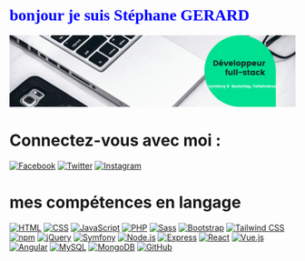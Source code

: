 
# <span style="color:blue; font-family:verdana;">bonjour je suis Stéphane GERARD</span>

<img src="https://github.com/Gerard41330/Stephane-GERARD/blob/main/Developpeur-full-stack.png">

# Connectez-vous avec moi :
<a href="[lien_vers_votre_page_facebook](https://www.facebook.com/stephanegerard27130/)" target="_blank"><img src="[lien_vers_icone_facebook.png](https://github.com/Gerard41330/Stephane-GERARD/blob/main/facebook.png)" alt="Facebook"></a>
<a href="lien_vers_votre_compte_twitter" target="_blank"><img src="lien_vers_icone_twitter.png" alt="Twitter"></a>
<a href="lien_vers_votre_compte_instagram" target="_blank"><img src="lien_vers_icone_instagram.png" alt="Instagram"></a>

#  mes compétences en langage

[![HTML](https://img.shields.io/badge/HTML-5-orange?logo=html5&style=flat-square)](https://www.w3.org/html/)
[![CSS](https://img.shields.io/badge/CSS-3-blue?logo=css3&style=flat-square)](https://www.w3.org/Style/CSS/Overview.en.html)
[![JavaScript](https://img.shields.io/badge/JavaScript-ES6-yellow?logo=javascript&style=flat-square)](https://developer.mozilla.org/en-US/docs/Web/JavaScript)
[![PHP](https://img.shields.io/badge/PHP-8.2%2B-blueviolet?logo=php&style=flat-square)](https://www.php.net/)
[![Sass](https://img.shields.io/badge/Sass-Latest-pink?logo=sass&style=flat-square)](https://sass-lang.com/)
[![Bootstrap](https://img.shields.io/badge/Bootstrap-4.6.0-563d7c?logo=bootstrap&style=flat-square)](https://getbootstrap.com/)
[![Tailwind CSS](https://img.shields.io/badge/Tailwind%20CSS-2.2.19-38b2ac?logo=tailwind-css&style=flat-square)](https://tailwindcss.com/)
[![npm](https://img.shields.io/badge/npm-Latest-red?logo=npm&style=flat-square)](https://www.npmjs.com/)
[![jQuery](https://img.shields.io/badge/jQuery-3.6.0-0769ad?logo=jquery&style=flat-square)](https://jquery.com/)
[![Symfony](https://img.shields.io/badge/Symfony-6.0-000000?logo=symfony&style=flat-square)](https://symfony.com/)
[![Node.js](https://img.shields.io/badge/Node.js-LTS-green?logo=node.js&style=flat-square)](https://nodejs.org/)
[![Express](https://img.shields.io/badge/Express-4-lightgrey?logo=express&style=flat-square)](https://expressjs.com/)
[![React](https://img.shields.io/badge/React-Latest-blue?logo=react&style=flat-square)](https://reactjs.org/)
[![Vue.js](https://img.shields.io/badge/Vue.js-2-brightgreen?logo=vue.js&style=flat-square)](https://vuejs.org/)
[![Angular](https://img.shields.io/badge/Angular-12-red?logo=angular&style=flat-square)](https://angular.io/)
[![MySQL](https://img.shields.io/badge/MySQL-Latest-blue?logo=mysql&style=flat-square)](https://www.mysql.com/)
[![MongoDB](https://img.shields.io/badge/MongoDB-Latest-green?logo=mongodb&style=flat-square)](https://www.mongodb.com/)
[![GitHub](https://img.shields.io/badge/GitHub-Profile-lightgrey?logo=github&style=flat-square)](https://github.com/yourusername)



